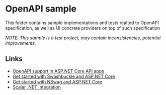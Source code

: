# OpenAPI sample

This folder contains sample implementations and tests realted to OpenAPI specification, as well as UI concrete providers on top of such specification

_NOTE: This sample is a test project, may contain inconsistencies, potential improvements._

## Links

- [OpenAPI support in ASP.NET Core API apps](https://learn.microsoft.com/en-us/aspnet/core/fundamentals/openapi/overview?view=aspnetcore-8.0)
- [Get started with Swashbuckle and ASP.NET Core](https://learn.microsoft.com/en-us/aspnet/core/tutorials/getting-started-with-swashbuckle?view=aspnetcore-8.0&tabs=visual-studio)
- [Get started with NSwag and ASP.NET Core](https://learn.microsoft.com/en-us/aspnet/core/tutorials/getting-started-with-nswag?view=aspnetcore-8.0&tabs=visual-studio)
- [Scalar .NET Integration](https://guides.scalar.com/scalar/scalar-api-references/net-integration)
